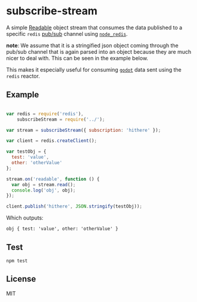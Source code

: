 # subscribe-stream

A simple [Readable][Readable] object stream that consumes the data published to
a specific `redis` [pub/sub][pubsub] channel using [`node_redis`][redis].

__note__: We assume that it is a stringified json object coming through the
pub/sub channel that is again parsed into an object because they are much nicer
to deal with. This can be seen in the example below.

This makes it especially useful for consuming [`godot`][godot] data sent using the `redis` reactor.

## Example

```js

var redis = require('redis'),
    subscribeStream = require('../');

var stream = subscribeStream({ subscription: 'hithere' });

var client = redis.createClient();

var testObj = {
  test: 'value',
  other: 'otherValue'
};

stream.on('readable', function () {
  var obj = stream.read();
  console.log('obj', obj);
});

client.publish('hithere', JSON.stringify(testObj));

```

Which outputs:

`obj { test: 'value', other: 'otherValue' }`

## Test

`npm test`

## License

MIT

[godot]: https://github.com/nodejitsu/godot
[Readable]: http://nodejs.org/api/stream.html#stream_class_stream_readable
[redis]: https://github.com/mranney/node_redis
[pubsub]: https://github.com/mranney/node_redis#publish--subscribe
